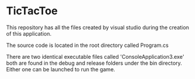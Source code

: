 TicTacToe
=========
This repository has all the files created by visual studio during the creation of this application.

The source code is located in the root directory called Program.cs

There are two identical executable files called 'ConsoleApplication3.exe' both are found in the debug
and release folders under the bin directory.  Either one can be launched to run the game.
